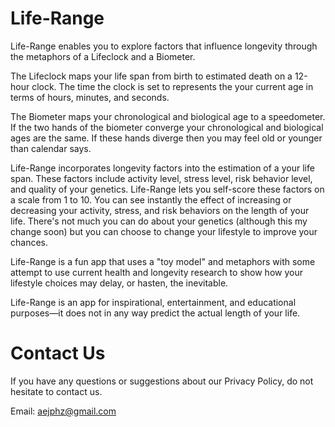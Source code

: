 # Life-Range

Life-Range enables you to explore factors that influence longevity through the metaphors of a Lifeclock and a Biometer.

The Lifeclock maps your life span from birth to estimated death on a 12-hour clock. The time the clock is set to represents the your current age in terms of hours, minutes, and seconds. 

The Biometer maps your chronological and biological age to a speedometer. If the two hands of the biometer converge your chronological and biological ages are the same. If these hands diverge then you may feel old or younger than calendar says.

Life-Range incorporates longevity factors into the estimation of a your life span. These factors include activity level, stress level, risk behavior level, and quality of your genetics. Life-Range lets you self-score these factors on a scale from 1 to 10. You can see instantly the effect of increasing or decreasing your activity, stress, and risk behaviors on the length of your life. There's not much you can do about your genetics (although this my change soon) but you can choose to change your lifestyle to improve your chances.

Life-Range is a fun app that uses a "toy model" and metaphors with some attempt to use current health and longevity research to show how your lifestyle choices may delay, or hasten, the inevitable.

Life-Range is an app for inspirational, entertainment, and educational purposes—it does not in any way predict the actual length of your life.


# Contact Us

If you have any questions or suggestions about our Privacy Policy, do not hesitate to contact us.

Email: aejphz@gmail.com
